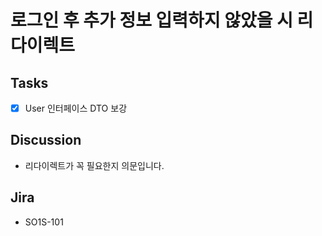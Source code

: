# 로그인 후 추가 정보 입력하지 않았을 시 리다이렉트


## Tasks

- [x]  User 인터페이스 DTO 보강


## Discussion

- 리다이렉트가 꼭 필요한지 의문입니다.


## Jira

- SO1S-101